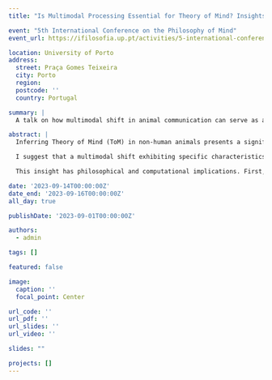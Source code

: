 ```yaml
---
title: "Is Multimodal Processing Essential for Theory of Mind? Insights from Non-Human Animals and AI"

event: "5th International Conference on the Philosophy of Mind"
event_url: https://ifilosofia.up.pt/activities/5-international-conference-philosophy-mind

location: University of Porto
address:
  street: Praça Gomes Teixeira
  city: Porto
  region: 
  postcode: ''
  country: Portugal

summary: |
  A talk on how multimodal shift in animal communication can serve as an indirect indicator of Theory of Mind, with implications for both philosophy of mind and AI modeling.

abstract: |
  Inferring Theory of Mind (ToM) in non-human animals presents a significant challenge due to the absence of linguistic reports. Traditional approaches rely on behavioral paradigms that may be interpreted through alternative, non-mentalistic explanations. To address this, I explore multimodal shift—the ability to switch communication channels when the current one is disrupted—as a potential indirect indicator of ToM. Unlike traditional ToM tests based on false belief tasks, multimodal shifts offer a more ecologically valid approach, as they emerge in spontaneous communicative interactions rather than structured experimental setups.

  I suggest that a multimodal shift exhibiting specific characteristics—not being an invariant response to a stimulus, relying on redundant and free signals, occurring only in the presence of a perceiver, and involving both production and perceptual aspects of communication—may necessitate meta-representational capacities. If non-human animals demonstrate such abilities, this would suggest that ToM does not require language but rather a sufficient degree of multimodal cognitive flexibility.

  This insight has philosophical and computational implications. First, it challenges human-centric models of ToM, reinforcing the idea that mental state attribution is a gradual, distributed trait across species rather than a uniquely human faculty. Second, it provides a framework for evaluating ToM-like capacities in AI and computational models, positing that ToM is not intrinsic to language but a product of multimodal cognition. Unlike non-human animals, current AI architectures, such as large language models (LLMs), rely on unimodal processing and lack adaptive sensory integration, making them fundamentally limited in simulating genuine mind attribution. However, multimodal AI models designed to integrate and flexibly adapt across sensory modalities could approximate higher-order cognition more effectively. If ToM requires the ability to dynamically process multimodal information, then replicating this structure in AI may offer novel insights into the mechanisms underlying human mental state attribution.

date: '2023-09-14T00:00:00Z'
date_end: '2023-09-16T00:00:00Z'
all_day: true

publishDate: '2023-09-01T00:00:00Z'

authors:
  - admin

tags: []

featured: false

image:
  caption: ''
  focal_point: Center

url_code: ''
url_pdf: ''
url_slides: ''
url_video: ''

slides: ""

projects: []
---
```

